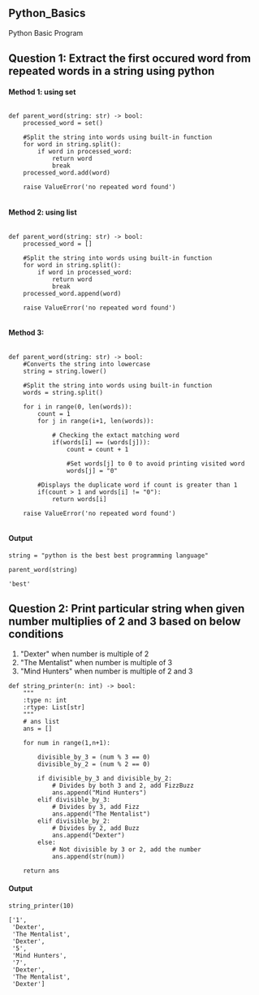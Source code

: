 ## Python_Basics
Python Basic Program

## Question 1: Extract the first occured word from repeated words in a string using python

#### Method 1: using set

```python3

def parent_word(string: str) -> bool:
    processed_word = set()
    
    #Split the string into words using built-in function
    for word in string.split():
        if word in processed_word:
            return word
            break
    processed_word.add(word)
        
    raise ValueError('no repeated word found')
    
```

#### Method 2: using list

```python3

def parent_word(string: str) -> bool:
    processed_word = []
    
    #Split the string into words using built-in function  
    for word in string.split():
        if word in processed_word:
            return word
            break
    processed_word.append(word)
        
    raise ValueError('no repeated word found')
    
```

#### Method 3: 

```python3

def parent_word(string: str) -> bool:
    #Converts the string into lowercase  
    string = string.lower()
    
    #Split the string into words using built-in function
    words = string.split()
    
    for i in range(0, len(words)):
        count = 1
        for j in range(i+1, len(words)):
        
            # Checking the extact matching word
            if(words[i] == (words[j])):
                count = count + 1
                
                #Set words[j] to 0 to avoid printing visited word  
                words[j] = "0"
                
        #Displays the duplicate word if count is greater than 1  
        if(count > 1 and words[i] != "0"):  
            return words[i] 
        
    raise ValueError('no repeated word found')
    
```

#### Output

```shell
string = "python is the best best programming language"
 
parent_word(string)

'best'

```

## Question 2: Print particular string when given number multiplies of 2 and 3 based on below conditions 
1. "Dexter" when number is multiple of 2
2. "The Mentalist" when number is multiple of 3
3. "Mind Hunters" when number is multiple of 2 and 3
               
               
```python3
def string_printer(n: int) -> bool:
    """
    :type n: int
    :rtype: List[str]
    """
    # ans list
    ans = []

    for num in range(1,n+1):

        divisible_by_3 = (num % 3 == 0)
        divisible_by_2 = (num % 2 == 0)

        if divisible_by_3 and divisible_by_2:
            # Divides by both 3 and 2, add FizzBuzz
            ans.append("Mind Hunters")
        elif divisible_by_3:
            # Divides by 3, add Fizz
            ans.append("The Mentalist")
        elif divisible_by_2:
            # Divides by 2, add Buzz
            ans.append("Dexter")
        else:
            # Not divisible by 3 or 2, add the number
            ans.append(str(num))

    return ans
```

#### Output

```shell
string_printer(10)

['1',
 'Dexter',
 'The Mentalist',
 'Dexter',
 '5',
 'Mind Hunters',
 '7',
 'Dexter',
 'The Mentalist',
 'Dexter']

```
